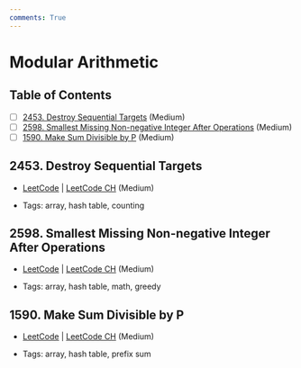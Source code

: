 ```yaml
---
comments: True
---
```


# Modular Arithmetic

## Table of Contents

- [ ] [2453. Destroy Sequential Targets](https://leetcode.cn/problems/destroy-sequential-targets/) (Medium)
- [ ] [2598. Smallest Missing Non-negative Integer After Operations](https://leetcode.cn/problems/smallest-missing-non-negative-integer-after-operations/) (Medium)
- [ ] [1590. Make Sum Divisible by P](https://leetcode.cn/problems/make-sum-divisible-by-p/) (Medium)

## 2453. Destroy Sequential Targets

-   [LeetCode](https://leetcode.com/problems/destroy-sequential-targets/) | [LeetCode CH](https://leetcode.cn/problems/destroy-sequential-targets/) (Medium)

-   Tags: array, hash table, counting
## 2598. Smallest Missing Non-negative Integer After Operations

-   [LeetCode](https://leetcode.com/problems/smallest-missing-non-negative-integer-after-operations/) | [LeetCode CH](https://leetcode.cn/problems/smallest-missing-non-negative-integer-after-operations/) (Medium)

-   Tags: array, hash table, math, greedy
## 1590. Make Sum Divisible by P

-   [LeetCode](https://leetcode.com/problems/make-sum-divisible-by-p/) | [LeetCode CH](https://leetcode.cn/problems/make-sum-divisible-by-p/) (Medium)

-   Tags: array, hash table, prefix sum
